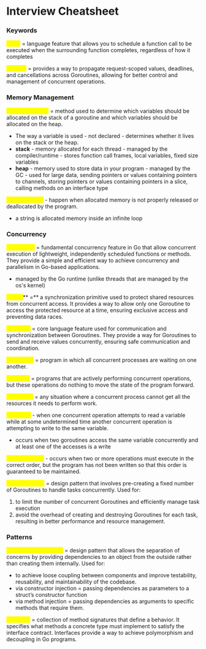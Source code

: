 # Interview Cheatsheet

### **Keywords**

<mark style="color:yellow;">**defer**</mark> = language feature that allows you to schedule a function call to be executed when the surrounding function completes, regardless of how it completes

<mark style="color:yellow;">**context**</mark> = provides a way to propagate request-scoped values, deadlines, and cancellations across Goroutines, allowing for better control and management of concurrent operations.



### **Memory Management**&#x20;

<mark style="color:yellow;">**escape analysis**</mark> = method used to determine which variables should be allocated on the stack of a goroutine and which variables should be allocated on the heap.

* The way a variable is used - not declared - determines whether it lives on the stack or the heap.
* **stack** - memory allocated for each thread - managed by the compiler/runtime - stores function call frames, local variables, fixed size variables
* **heap** - memory used to store data in your program - managed by the GC - used for large data, sending pointers or values containing pointers to channels, storing pointers or values containing pointers in a slice, calling methods on an interface type

<mark style="color:yellow;">**memory leaks**</mark> - happen when allocated memory is not properly released or deallocated by the program.&#x20;

* a string is allocated memory inside an infinite loop



### **Concurrency**

<mark style="color:yellow;">**goroutines**</mark> = fundamental concurrency feature in Go that allow concurrent execution of lightweight, independently scheduled functions or methods. They provide a simple and efficient way to achieve concurrency and parallelism in Go-based applications.

* managed by the Go runtime (unlike threads that are managed by the os's kernel)

<mark style="color:yellow;">**mutex**</mark>** =** a synchronization primitive used to protect shared resources from concurrent access. It provides a way to allow only one Goroutine to access the protected resource at a time, ensuring exclusive access and preventing data races.

<mark style="color:yellow;">**channels**</mark> = core language feature used for communication and synchronization between Goroutines. They provide a way for Goroutines to send and receive values concurrently, ensuring safe communication and coordination.

<mark style="color:yellow;">**deadlocks**</mark> = program in which all concurrent processes are waiting on one another.

<mark style="color:yellow;">**livelocks**</mark> = programs that are actively performing concurrent operations, but these operations do nothing to move the state of the program forward.

<mark style="color:yellow;">**starvation**</mark> = any situation where a concurrent process cannot get all the resources it needs to perform work.

<mark style="color:yellow;">**data race**</mark> - when one concurrent operation attempts to read a variable while at some undetermined time another concurrent operation is attempting to write to the same variable.

* occurs when two goroutines access the same variable concurrently and at least one of the accesses is a write

<mark style="color:yellow;">**race condition**</mark> - occurs when two or more operations must execute in the correct order, but the program has not been written so that this order is guaranteed to be maintained.

<mark style="color:yellow;">**goroutine pool**</mark> = design pattern that involves pre-creating a fixed number of Goroutines to handle tasks concurrently. Used for:

1. to limit the number of concurrent Goroutines and efficiently manage task execution
2. avoid the overhead of creating and destroying Goroutines for each task, resulting in better performance and resource management.



### Patterns

<mark style="color:yellow;">**dependency injection**</mark> = design pattern that allows the separation of concerns by providing dependencies to an object from the outside rather than creating them internally. Used for:

* to achieve loose coupling between components and improve testability, reusability, and maintainability of the codebase.
* via constructor injection = passing dependencies as parameters to a struct’s constructor function
* via method injection = passing dependencies as arguments to specific methods that require them.

<mark style="color:yellow;">**interface**</mark> = collection of method signatures that define a behavior. It specifies what methods a concrete type must implement to satisfy the interface contract. Interfaces provide a way to achieve polymorphism and decoupling in Go programs.

